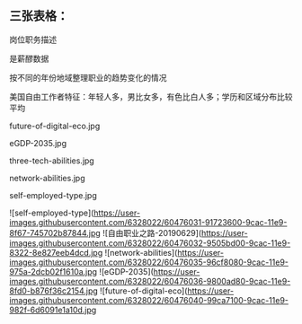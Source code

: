 ## 三张表格：

岗位职务描述



是薪醪数据



按不同的年份地域整理职业的趋势变化的情况



美国自由工作者特征：年轻人多，男比女多，有色比白人多；学历和区域分布比较平均



future-of-digital-eco.jpg

eGDP-2035.jpg

three-tech-abilities.jpg

network-abilities.jpg

self-employed-type.jpg



![self-employed-type](https://user-images.githubusercontent.com/6328022/60476031-91723600-9cac-11e9-8f67-745702b87844.jpg
![自由职业之路-20190629](https://user-images.githubusercontent.com/6328022/60476032-9505bd00-9cac-11e9-8322-8e827eeb4dcd.jpg
![network-abilities](https://user-images.githubusercontent.com/6328022/60476035-96cf8080-9cac-11e9-975a-2dcb02f1610a.jpg
![eGDP-2035](https://user-images.githubusercontent.com/6328022/60476036-9800ad80-9cac-11e9-8fd0-b876f36c2154.jpg
![future-of-digital-eco](https://user-images.githubusercontent.com/6328022/60476040-99ca7100-9cac-11e9-982f-6d6091e1a10d.jpg

